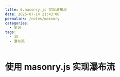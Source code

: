 ```yaml
---
title: 6.masonry.js 实现瀑布流
date: 2025-07-14 21:43:00
permalink: /notes/masonry
categories:
  - 笔记
tags:
  - JS
  - 瀑布流
---
```


# 使用 masonry.js 实现瀑布流

<demo react="react/Masonry/index.tsx" 
:reactFiles="['react/Masonry/index.tsx','react/Masonry/MasonryImageGallery.tsx','react/Masonry/PreviewModal.tsx','react/Masonry/PreviewProvider.tsx']" 
/>
